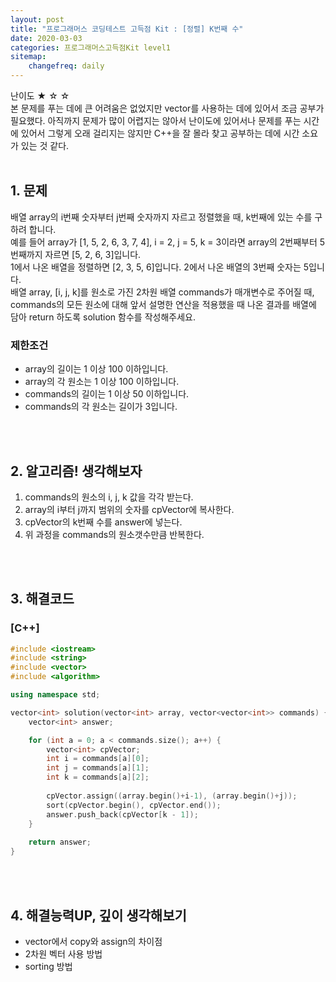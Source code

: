 ```yaml
---
layout: post
title: "프로그래머스 코딩테스트 고득점 Kit : [정렬] K번째 수"
date: 2020-03-03
categories: 프로그래머스고득점Kit level1
sitemap:
    changefreq: daily
---
```


난이도 ★ ☆ ☆  
본 문제를 푸는 데에 큰 어려움은 없었지만 vector를 사용하는 데에 있어서 조금 공부가 필요했다. 아직까지 문제가 많이 어렵지는 않아서 난이도에 있어서나 문제를 푸는 시간에 있어서 그렇게 오래 걸리지는 않지만 C++을 잘 몰라 찾고 공부하는 데에 시간 소요가 있는 것 같다.  
<br/>

## 1. 문제
배열 array의 i번째 숫자부터 j번째 숫자까지 자르고 정렬했을 때, k번째에 있는 수를 구하려 합니다.  
예를 들어 array가 [1, 5, 2, 6, 3, 7, 4], i = 2, j = 5, k = 3이라면 array의 2번째부터 5번째까지 자르면 [5, 2, 6, 3]입니다.  
1에서 나온 배열을 정렬하면 [2, 3, 5, 6]입니다. 2에서 나온 배열의 3번째 숫자는 5입니다.  
배열 array, [i, j, k]를 원소로 가진 2차원 배열 commands가 매개변수로 주어질 때, commands의 모든 원소에 대해 앞서 설명한 연산을 적용했을 때 나온 결과를 배열에 담아 return 하도록 solution 함수를 작성해주세요.

### 제한조건
- array의 길이는 1 이상 100 이하입니다.
- array의 각 원소는 1 이상 100 이하입니다.
- commands의 길이는 1 이상 50 이하입니다.
- commands의 각 원소는 길이가 3입니다.
<br/>
<br/>

## 2. 알고리즘! 생각해보자
1) commands의 원소의 i, j, k 값을 각각 받는다.  
2) array의 i부터 j까지 범위의 숫자를 cpVector에 복사한다.  
3) cpVector의 k번째 수를 answer에 넣는다.  
4) 위 과정을 commands의 원소갯수만큼 반복한다.  
<br/>
<br/>

## 3. 해결코드
### [C++]
```c++
#include <iostream>
#include <string>
#include <vector>
#include <algorithm>

using namespace std;

vector<int> solution(vector<int> array, vector<vector<int>> commands) {
    vector<int> answer;

    for (int a = 0; a < commands.size(); a++) {
        vector<int> cpVector;
        int i = commands[a][0];
        int j = commands[a][1];
        int k = commands[a][2];
        
        cpVector.assign((array.begin()+i-1), (array.begin()+j));
        sort(cpVector.begin(), cpVector.end());
        answer.push_back(cpVector[k - 1]);
    }
    
    return answer;
}
```
<br/>
<br/>

## 4. 해결능력UP, 깊이 생각해보기
- vector에서 copy와 assign의 차이점
- 2차원 벡터 사용 방법
- sorting 방법
<br/>
<br/>